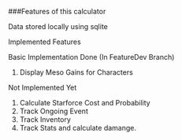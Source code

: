 ###Features of this calculator

Data stored locally using sqlite

Implemented Features

Basic Implementation Done (In FeatureDev Branch)
1. Display Meso Gains for Characters

Not Implemented Yet
1. Calculate Starforce Cost and Probability
2. Track Ongoing Event
3. Track Inventory
4. Track Stats and calculate damange. 
